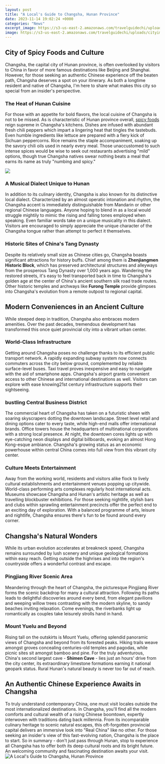 ```yaml
---
layout: post
title: "A Local's Guide to Changsha, Hunan Province"
date: 2023-11-14 19:02:24 +0000
categories: "News"
excerpt_image: https://s3-us-east-2.amazonaws.com/travelguidechi/uploads/cityimages/500541508_banner.jpg
image: https://s3-us-east-2.amazonaws.com/travelguidechi/uploads/cityimages/500541508_banner.jpg
---
```


## City of Spicy Foods and Culture 
Changsha, the capital city of Hunan province, is often overlooked by visitors to China in favor of more famous destinations like Beijing and Shanghai. However, for those seeking an authentic Chinese experience off the beaten path, Changsha deserves a spot on your itinerary. As both a longtime resident and native of Changsha, I'm here to share what makes this city so special from an insider's perspective. 
### The Heat of Hunan Cuisine
For those with an appetite for bold flavors, the local cuisine of Changsha is not to be missed. As is characteristic of Hunan province overall, [spicy foods](https://thetopnews.github.io/the-truth-about-getting-a-free-nintendo-switch/) reign supreme in Changsha's kitchens. Dishes are infused with abundant fresh chili peppers which impart a lingering heat that tingles the tastebuds. Even humble ingredients like lettuce are prepared with a fiery kick of Sichuan peppercorns. Rice remains the staple accompaniment, soaking up the savory chili oils used in nearly every meal. Those unaccustomed to such intense spices would be wise to seek out restaurants advertising "mild" options, though true Changsha natives swear nothing beats a meal that earns its name as truly "numbing and spicy." 

![](https://youimg1.tripcdn.com/target/10071800000152zqqD2BB_D_1180_558.jpg)
### A Musical Dialect Unique to Hunan 
In addition to its culinary identity, Changsha is also known for its distinctive local dialect. Characterized by an almost operatic intonation and rhythm, the Changsha accent is immediately distinguishable from Mandarin or other regional Chinese languages. Anyone hoping to blend in as a local would struggle mightily to mimic the rising and falling tones employed when speaking. Even familiar words take on a unique musicality in this dialect. Visitors are encouraged to simply appreciate the unique character of the Changsha tongue rather than attempt to perfect it themselves.
### Historic Sites of China's Tang Dynasty
Despite its relatively small size as Chinese cities go, Changsha boasts significant attractions for history buffs. Chief among them is **Zhenjiangmen Historic Block**, which has preserved architectural structures and alleyways from the prosperous Tang Dynasty over 1,000 years ago. Wandering the restored streets, it's easy to feel transported back in time to Changsha's golden age at the center of China's ancient southern silk road trade routes. Other historic temples and archways like **Furong Temple** provide glimpses into Changsha's evolution from a remote outpost to regional capital.
## Modern Conveniences in an Ancient Culture
While steeped deep in tradition, Changsha also embraces modern amenities. Over the past decades, tremendous development has transformed this once quiet provincial city into a vibrant urban center.
### World-Class Infrastructure 
Getting around Changsha poses no challenge thanks to its efficient public transport network. A rapidly expanding subway system now connects commuters across the city below ground, complemented by reliable surface-level buses. Taxi travel proves inexpensive and easy to navigate with the aid of smartphone apps. Changsha's airport grants convenient access to other Chinese and international destinations as well. Visitors can explore with ease knowing21st century infrastructure supports their sightseeing. 
### bustling Central Business District
The commercial heart of Changsha has taken on a futuristic sheen with soaring skyscrapers dotting the downtown landscape. Street level retail and dining options cater to every taste, while high-end malls offer international brands. Office towers house the headquarters of multinational corporations with a strong local presence. At night, the downtown cores lights up with eye-catching neon displays and digital billboards, evoking an almost Hong Kong-esque ambiance. Changsha's growing status as an economic powerhouse within central China comes into full view from this vibrant city center.
### Culture Meets Entertainment 
Away from the working world, residents and visitors alike flock to lively cultural establishments and entertainment venues popping up citywide. World-class performing arts complexes regularly host international acts. Museums showcase Changsha and Hunan's artistic heritage as well as travelling blockbuster exhibitions. For those seeking nightlife, stylish bars and clubs within sprawling entertainment precincts offer the perfect end to an exciting day of exploration. With a balanced programme of arts, leisure and nightlife, Changsha ensures there's fun to be found around every corner.
## Changsha's Natural Wonders 
While its urban evolution accelerates at breakneck speed, Changsha remains surrounded by lush scenery and unique geological formations within easy reach. Getting outside the highrises and into the region's countryside offers a wonderful contrast and escape.
### Pingjiang River Scenic Area
Meandering through the heart of Changsha, the picturesque Pingjiang River forms the scenic backdrop for many a cultural attraction. Following its paths leads to delightful discoveries around every bend, from elegant pavilions and weeping willow trees contrasting with the modern skyline, to sandy beaches inviting relaxation. Come evenings, the riverbanks light up romantically as couples take leisurely strolls hand in hand. 
### Mount Yuelu and Beyond
Rising tall on the outskirts is Mount Yuelu, offering splendid panoramic views of Changsha and beyond from its forested peaks. Hiking trails weave amongst groves concealing centuries-old temples and pagodas, while picnic sites sit amongst bamboo and pine. For the truly adventurous, China's second largest cave - **Shimen Cave** - lies just an hours' drive from the city center, its extraordinary limestone formations earning it national geopark status. Rural Hunan's natural beauty is never too far out of reach.
## An Authentic Chinese Experience Awaits in Changsha
To truly understand contemporary China, one must visit locales outside the most internationalized destinations. In Changsha, you'll find all the modern comforts and cultural wealth of a rising Chinese boomtown, expertly interwoven with traditions dating back millennia. From its incomparable culinary heritage to scenic natural escapes, this oft-forgotten provincial capital delivers an immersive look into "Real China" like no other. For those seeking an insider's view of this fast-evolving nation, Changsha is the place to start.
So in summary - don't just pass through Hunan, stop to experience all Changsha has to offer both its deep cultural roots and its bright future. An welcoming community and fascinating destination awaits your visit.
![A Local's Guide to Changsha, Hunan Province](https://s3-us-east-2.amazonaws.com/travelguidechi/uploads/cityimages/500541508_banner.jpg)